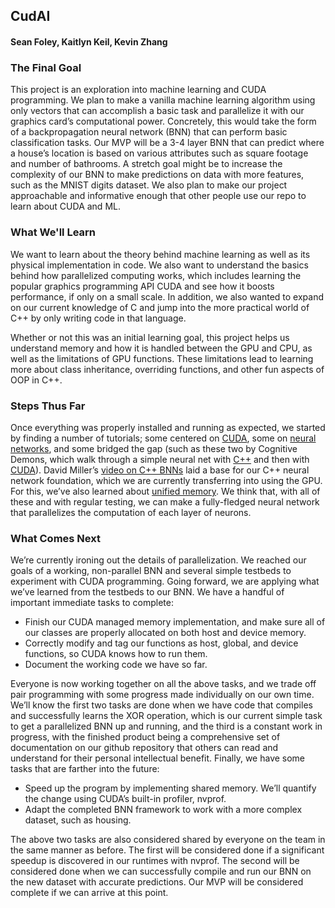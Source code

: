 ## CudAI

#### Sean Foley, Kaitlyn Keil, Kevin Zhang

### The Final Goal

This project is an exploration into machine learning and CUDA programming. We plan to make a vanilla machine learning algorithm using only vectors that can accomplish a basic task and parallelize it with our graphics card’s computational power. Concretely, this would take the form of a backpropagation neural network (BNN) that can perform basic classification tasks.  Our MVP will be a 3-4 layer BNN that can predict where a house’s location is based on various attributes such as square footage and number of bathrooms. A stretch goal might be to increase the complexity of our BNN to make predictions on data with more features, such as the MNIST digits dataset. We also plan to make our project approachable and informative enough that other people use our repo to learn about CUDA and ML.

### What We'll Learn

We want to learn about the theory behind machine learning as well as its physical implementation in code. We also want to understand the basics behind how parallelized computing works, which includes learning the popular graphics programming API CUDA and see how it boosts performance, if only on a small scale. In addition, we also wanted to expand on our current knowledge of C and jump into the more practical world of C++ by only writing code in that language.

Whether or not this was an initial learning goal, this project helps us understand memory and how it is handled between the GPU and CPU, as well as the limitations of GPU functions. These limitations lead to learning more about class inheritance, overriding functions, and other fun aspects of OOP in C++.

### Steps Thus Far

Once everything was properly installed and running as expected, we started by finding a number of tutorials; some centered on [CUDA](https://devblogs.nvidia.com/even-easier-introduction-cuda/), some on [neural networks](http://code-spot.co.za/2009/10/08/15-steps-to-implemented-a-neural-net/), and some bridged the gap (such as these two by Cognitive Demons, which walk through a simple neural net with [C++](https://cognitivedemons.wordpress.com/2017/07/06/a-neural-network-in-10-lines-of-c-code/) and then with [CUDA](https://cognitivedemons.wordpress.com/2017/09/02/a-neural-network-in-10-lines-of-cuda-c-code/)). David Miller’s [video on C++ BNNs](https://vimeo.com/19569529) laid a base for our C++ neural network foundation, which we are currently transferring into using the GPU. For this, we’ve also learned about [unified memory](https://devblogs.nvidia.com/unified-memory-in-cuda-6/). We think that, with all of these and with regular testing, we can make a fully-fledged neural network that parallelizes the computation of each layer of neurons.

### What Comes Next

We’re currently ironing out the details of parallelization. We reached our goals of a working, non-parallel BNN and several simple testbeds to experiment with CUDA programming. Going forward, we are applying what we’ve learned from the testbeds to our BNN. We have a handful of important immediate tasks to complete:

- Finish our CUDA managed memory implementation, and make sure all of our classes are properly allocated on both host and device memory.
- Correctly modify and tag our functions as host, global, and device functions, so CUDA knows how to run them.
- Document the working code we have so far.

Everyone is now working together on all the above tasks, and we trade off pair programming with some progress made individually on our own time. We’ll know the first two tasks are done when we have code that compiles and successfully learns the XOR operation, which is our current simple task to get a parallelized BNN up and running, and the third is a constant work in progress, with the finished product being a comprehensive set of documentation on our github repository that others can read and understand for their personal intellectual benefit. Finally, we have some tasks that are farther into the future:

- Speed up the program by implementing shared memory. We’ll quantify the change using CUDA’s built-in profiler, nvprof.
- Adapt the completed BNN framework to work with a more complex dataset, such as housing.

The above two tasks are also considered shared by everyone on the team in the same manner as before. The first will be considered done if a significant speedup is discovered in our runtimes with nvprof. The second will be considered done when we can successfully compile and run our BNN on the new dataset with accurate predictions. Our MVP will be considered complete if we can arrive at this point.
